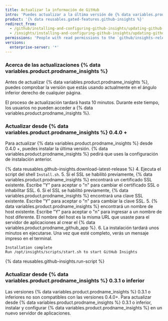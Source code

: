 ```yaml
---
title: Actualizar la información de GitHub
intro: 'Puedes actualizar a la última versión de {% data variables.product.prodname_insights %} para beneficiarte de las mejoras y correcciones de errores.'
product: '{% data reusables.gated-features.github-insights %}'
redirect_from:
  - /github/installing-and-configuring-github-insights/updating-github-insights
  - /insights/installing-and-configuring-github-insights/updating-github-insights
permissions: 'People with read permissions to the `github/insights-releases` repository and administrative access to the application server can update {% data variables.product.prodname_insights %}.'
versions:
  enterprise-server: '*'
---
```

### Acerca de las actualizaciones {% data variables.product.prodname_insights %}

Antes de actualizar {% data variables.product.prodname_insights %}, puedes comprobar la versión que estás usando actualmente en el ángulo inferior derecho de cualquier página.

El proceso de actualización tardará hasta 10 minutos. Durante este tiempo, los usuarios no pueden acceder a {% data variables.product.prodname_insights %}.

### Actualizar desde {% data variables.product.prodname_insights %} 0.4.0 +

Para actualizar {% data variables.product.prodname_insights %} desde 0.4.0 +, puedes instalar la última versión. {% data variables.product.prodname_insights %} pedirá que uses la configuración de instalación anterior.

{% data reusables.github-insights.download-latest-release %}
4. Ejecuta el script del shell `Install.sh`.
5. Si el SSL se habilitó previamente, {% data variables.product.prodname_insights %} encontrará un certificado SSL existente. Escribe "Y" para aceptar o "n" para cambiar el certificado SSL o inhabilitar SSL.
6. Si el SSL se habilitó previamente, {% data variables.product.prodname_insights %} encontrará una clave SSL existente. Escribe "Y" para aceptar o "n" para cambiar la clave SSL.
5. {% data variables.product.prodname_insights %} encontrará un nombre de host existente. Escribe "Y" para aceptar o "n" para ingresar a un nombre de host diferente. El nombre del host es la misma URL que usaste para el servidor de aplicaciones al crear el {% data variables.product.prodname_github_app %}.
6. La instalación tardará unos minutos en ejecutarse. Una vez que esté completo, verás un mensaje impreso en el terminal.
  ```
  Installation complete
  Run /opt/insights/scripts/start.sh to start GitHub Insights
  ```
{% data reusables.github-insights.run-script %}

### Actualizar desde {% data variables.product.prodname_insights %} 0.3.1 o inferior

Las versiones {% data variables.product.prodname_insights %} 0.3.1 o inferiores no son compatibles con las versiones 0.4.0+. Para actualizar desde {% data variables.product.prodname_insights %} 0.3.1 o inferior, instalar y configurar {% data variables.product.prodname_insights %} en un nuevo servidor de aplicaciones.
